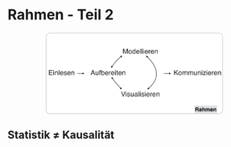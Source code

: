 



# Rahmen - Teil 2


<img src="images/Rahmen.pdf" width="70%" style="display: block; margin: auto;" />


## Statistik $\ne$ Kausalität


